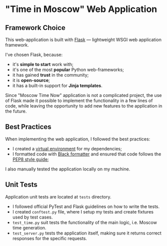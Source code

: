 # "Time in Moscow" Web Application

## Framework Choice

This web-application is built with [Flask](https://flask.palletsprojects.com/en/3.0.x/) — lightweight WSGI web application framework.

I've chosen Flask, because:

- it's **simple to start** work with;
- it's one of the most **popular** Python web-frameworks;
- it has gained **trust** in the community;
- it is **open-source**;
- it has a built-in support for **Jinja templates**.

Since "Moscow Time Now" application is not a complicated project, the use of Flask made it possible to implement the functionality in a few lines of code, while leaving the opportunity to add new features to the application in the future.

## Best Practices

When implementing the web application, I followed the best practices:

- I created a [virtual environment](https://csguide.cs.princeton.edu/software/virtualenv) for my dependencies;
- I formatted code with [Black formatter](https://github.com/psf/black) and ensured that code follows the [PEP8 style guide](https://peps.python.org/pep-0008/);

I also manually tested the application locally on my machine.

## Unit Tests

Application unit tests are located at `tests` directory.

- I followed official PyTest and Flask guidelines on how to write the tests.
- I created `conftest.py` file, where I setup my tests and create fixtures used by test cases.
- `test_time.py` suit tests the functionality of the main logic, i.e. Moscow time generation.
- `test_server.py` tests the application itself, making sure it returns correct responses for the specific requests.
